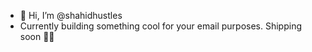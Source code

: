 - 👋 Hi, I’m @shahidhustles
- Currently building something cool for your email purposes.  Shipping soon 🚀🚀
  


<!---
shahidhustles/shahidhustles is a ✨ special ✨ repository because its `README.md` (this file) appears on your GitHub profile.
You can click the Preview link to take a look at your changes.
--->
